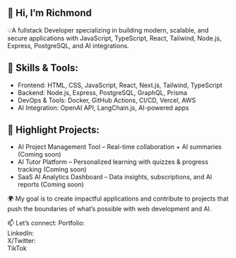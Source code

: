 ## 👋 Hi, I’m Richmond

💡A fullstack Developer specializing in building modern, scalable, and secure applications with JavaScript, TypeScript, React, Tailwind, Node.js, Express, PostgreSQL, and AI integrations.

## 🚀 Skills & Tools:
- Frontend: HTML, CSS, JavaScript, React, Next.js, Tailwind, TypeScript
- Backend: Node.js, Express, PostgreSQL, GraphQL, Prisma
- DevOps & Tools: Docker, GitHub Actions, CI/CD, Vercel, AWS
- AI Integration: OpenAI API, LangChain.js, AI-powered apps

## 📂 Highlight Projects:
- AI Project Management Tool – Real-time collaboration + AI summaries (Coming soon)
- AI Tutor Platform – Personalized learning with quizzes & progress tracking (Coming soon)
- SaaS AI Analytics Dashboard – Data insights, subscriptions, and AI reports (Coming soon)

🌍 My goal is to create impactful applications and contribute to projects that push the boundaries of what’s possible with web development and AI.

📫 Let’s connect: 
Portfolio: <br/>
LinkedIn: <br/>
X/Twitter: <br/>
TikTok <br/>

